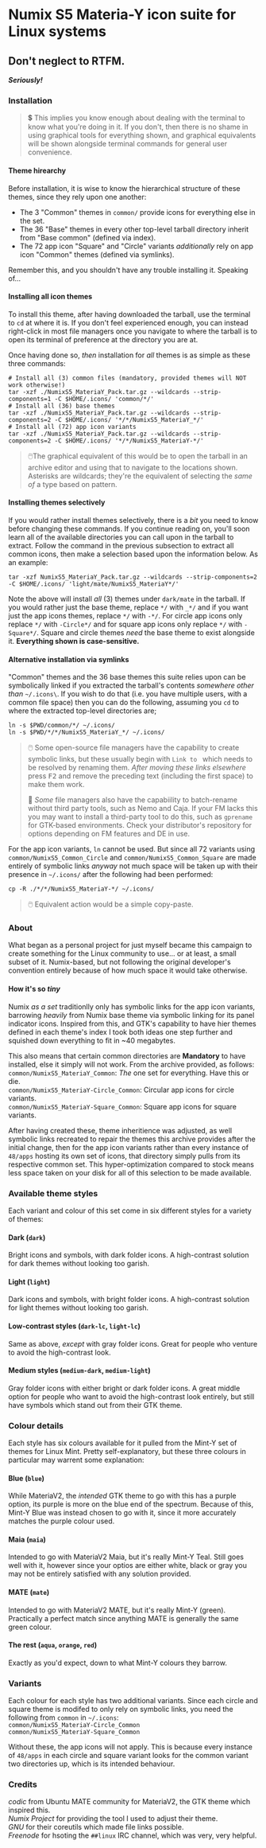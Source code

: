 # Numix S5 Materia-Y icon suite for Linux systems

## Don't neglect to RTFM.
***Seriously!***

### Installation

> :heavy_dollar_sign: This implies you know enough about dealing with the terminal to know what you're doing in it. If you don't, then there is no shame in using graphical tools for everything shown, and graphical equivalents will be shown alongside terminal commands for general user convenience.

#### Theme hirearchy
Before installation, it is wise to know the hierarchical structure of these themes, since they rely upon one another:
* The 3 "Common" themes in `common/` provide icons for everything else in the set.
* The 36 "Base" themes in every other top-level tarball directory inherit from "Base common" (defined via index).
* The 72 app icon "Square" and "Circle" variants _additionally_ rely on app icon "Common" themes (defined via symlinks).

Remember this, and you shouldn't have any trouble installing it. Speaking of...

#### Installing all icon themes

To install this theme, after having downloaded the tarball, use the terminal to `cd` at where it is. If you don't feel experienced enough, you can instead right-click in most file managers once you navigate to where the tarball is to open its terminal of preference at the directory you are at.

Once having done so, _then_ installation for _all_ themes is as simple as these three commands:
```
# Install all (3) common files (mandatory, provided themes will NOT work otherwise!)
tar -xzf ./NumixS5_MateriaY_Pack.tar.gz --wildcards --strip-components=1 -C $HOME/.icons/ 'common/*/'
# Install all (36) base themes
tar -xzf ./NumixS5_MateriaY_Pack.tar.gz --wildcards --strip-components=2 -C $HOME/.icons/ '*/*/NumixS5_MateriaY_*/'
# Install all (72) app icon variants
tar -xzf ./NumixS5_MateriaY_Pack.tar.gz --wildcards --strip-components=2 -C $HOME/.icons/ '*/*/NumixS5_MateriaY-*/'
```
> 🖱️The graphical equivalent of this would be to open the tarball in an archive editor and using that to navigate to the locations shown. Asterisks are wildcards; they're the equivalent of selecting the _same of_ a type based on pattern.

#### Installing themes selectively
If you would rather install themes selectively, there is a _bit_ you need to know before changing these commands. If you continue reading on, you'll soon learn all of the available directories you can call upon in the tarball to extract. Follow the command in the previous subsection to extract all common icons, then make a selection based upon the information below. As an example:
```
tar -xzf NumixS5_MateriaY_Pack.tar.gz --wildcards --strip-components=2 -C $HOME/.icons/ 'light/mate/NumixS5_MateriaY*/'
```

Note the above will install _all_ (3) themes under `dark/mate` in the tarball. If you would rather just the base theme, replace `*/` with `_*/` and if you want just the app icons themes, replace `*/` with `-*/`. For circle app icons only replace `*/` with `-Circle*/` and for square app icons only replace `*/` with `-Square*/`. Square and circle themes _need_ the base theme to exist alongside it. **Everything shown is case-sensitive.**

#### Alternative installation via symlinks
"Common" themes and the 36 base themes this suite relies upon can be symbolically linked if you extracted the tarball's contents _somewhere other than_ `~/.icons\`. If you wish to do that (i.e. you have multiple users, with a common file space) then you can do the following, assuming you `cd` to where the extracted top-level directories are;
```
ln -s $PWD/common/*/ ~/.icons/
ln -s $PWD/*/*/NumixS5_MateriaY_*/ ~/.icons/
```
> 🖱️ Some open-source file managers have the capability to create symbolic links, but these usually begin with `Link to ` which needs to be resolved by renaming them. _After moving these links elsewhere_ press <kbd>F2</kbd> and remove the preceding text (including the first space) to make them work.
> 
> :file_folder: _Some_ file managers also have the capabiility to batch-rename without third party tools, such as Nemo and Caja. If your FM lacks this you may want to install a third-party tool to do this, such as `gprename` for GTK-based environments. Check your distributor's repository for options depending on FM features and DE in use.

For the app icon variants, `ln` cannot be used. But since all 72 variants using `common/NumixS5_Common_Circle` and `common/NumixS5_Common_Square` are made entirely of symbolic links _anyway_ not much space will be taken up with their presence in `~/.icons/` after the following had been performed:
```
cp -R ./*/*/NumixS5_MateriaY-*/ ~/.icons/
```
> 🖱️ Equivalent action would be a simple copy-paste.


### About
What began as a personal project for just myself became this campaign to create something for the Linux community to use... or at least, a small subset of it. Numix-based, but not following the original developer's convention entirely because of how much space it would take otherwise.

#### How it's so _tiny_
Numix _as a set_ traditionlly only has symbolic links for the app icon variants, barrowing _heavily_ from Numix base theme via symbolic linking for its panel indicator icons. Inspired from this, and GTK's capability to have hier themes defined in each theme's index I took both ideas one step further and squished down everything to fit in ~40 megabytes.

This also means that certain common directories are **Mandatory** to have installed, else it simply will not work. From the archive provided, as follows:<br>
`common/NumixS5_MateriaY_Common`: _The_ one set for everything. Have this or die.<br>
`common/NumixS5_MateriaY-Circle_Common`: Circular app icons for circle variants.<br>
`common/NumixS5_MateriaY-Square_Common`: Square app icons for square variants.

After having created these, theme inheritience was adjusted, as well symbolic links recreated to repair the themes this archive provides after the initial change, then for the app icon variants rather than every instance of `48/apps` hosting its own set of icons, that directory simply pulls from its respective common set. This hyper-optimization compared to stock means less space taken on your disk for all of this selection to be made available.

### Available theme styles
Each variant and colour of this set come in six different styles for a variety of themes:

#### Dark (`dark`)
Bright icons and symbols, with dark folder icons. A high-contrast solution for dark themes without looking too garish.

#### Light (`light`)
Dark icons and symbols, with bright folder icons. A high-contrast solution for light themes without looking too garish.

#### Low-contrast styles (`dark-lc`, `light-lc`)
Same as above, _except_ with gray folder icons. Great for people who venture to avoid the high-contrast look.

#### Medium styles (`medium-dark`, `medium-light`)
Gray folder icons with either bright or dark folder icons. A great middle option for people who want to avoid the high-contrast look entirely, but still have symbols which stand out from their GTK theme.

### Colour details
Each style has six colours available for it pulled from the Mint-Y set of themes for Linux Mint. Pretty self-explanatory, but these three colours in particular may warrent some explanation:

#### Blue (`blue`)
While MateriaV2, the _intended_ GTK theme to go with this has a purple option, its purple is more on the blue end of the spectrum. Because of this, Mint-Y Blue was instead chosen to go with it, since it more accurately matches the purple colour used.

#### Maia (`maia`)
Intended to go with MateriaV2 Maia, but it's really Mint-Y Teal. Still goes well with it, however since your optios are either white, black or gray you may not be entirely satisfied with any solution provided.

#### MATE (`mate`)
Intended to go with MateriaV2 MATE, but it's really Mint-Y (green). Practically a perfect match since anything MATE is generally the same green colour.

#### The rest (`aqua`, `orange`, `red`)
Exactly as you'd expect, down to what Mint-Y colours they barrow.

### Variants
Each colour for each style has two additional variants. Since each circle and square theme is modifed to only rely on symbolic links, you need the following from `common` in `~/.icons`:<br>
`common/NumixS5_MateriaY-Circle_Common`<br>
`common/NumixS5_MateriaY-Square_Common`

Without these, the app icons will not apply. This is because every instance of `48/apps` in each circle and square variant looks for the common variant two directories up, which is its intended behaviour.

### Credits
_codic_ from Ubuntu MATE community for MateriaV2, the GTK theme which inspired this.<br>
_Numix Project_ for providing the tool I used to adjust their theme.<br>
_GNU_ for their coreutils which made file links possible.<br>
_Freenode_ for hsoting the `##linux` IRC channel, which was very, very helpful.
